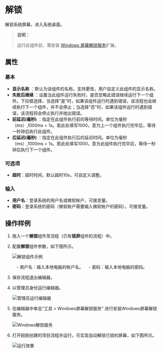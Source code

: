 # 解锁

解锁系统屏幕，进入系统桌面。

>**说明：**
>
>运行此组件前，需安装 [Windows 屏幕解锁服务](Studio/../../../../Studio/Extensions/WindowsUnlockService.md)扩展。

## 属性

### 基本

- **显示名称** ：默认为该组件的名称。支持更改，用户自定义此组件的显示名称。
- **失败后继续** ：设置当此组件运行失败时，是否忽略此错误继续运行下一个组件。下拉框选择，当选择"是"时，如果该组件运行时遇到错误，该流程也会继续执行下一个组件，并不会停止；当选择"否"时，如果该组件运行时遇到错误，该流程将会停止执行并抛出错误。
- **前延迟(毫秒)** ：指定在此组件执行前的等待时间。单位为毫秒（ms）,1000ms = 1s。若此处填写1000，意为上一个组件执行完毕后，等待一秒钟后执行此组件。
- **后延迟(毫秒)** ：指定在此组件执行后的延迟时间。单位为毫秒（ms）,1000ms = 1s。若此处填写1000，意为此组件执行完毕后，等待一秒钟后执行下一个组件。

### 可选项

- **超时**：超时时间，默认超时10s，可自定义调整。

### 输入

- **用户名**：登录系统的用户名或微软帐户，可接变量。
- **密码**：登录系统的密码（微软帐户需要输入微软帐户的密码），可接变量。
  
## 操作样例

1. 拖入一个**解锁**组件至流程（已有**锁屏**组件的流程）中。
2. 配置**解锁**组件参数，如下图所示。

   ![解锁组件示例](https://docimages.blob.core.chinacloudapi.cn/images/Activities/unlock20201216.png)

   　- 用户名：输入本地电脑的帐户名。
   　- 密码：输入本地电脑的密码。

3. 保存流程退出编辑器。
4. 以管理员身份运行编辑器。

   ![管理员运行编辑器](https://docimages.blob.core.chinacloudapi.cn/images/Activities/adminrun20201216.png)

5. 在编辑器中单击“工具 > Windows屏幕解锁服务”  进行安装Windows屏幕解锁服务。

    ![Windows解锁服务](https://docimages.blob.core.chinacloudapi.cn/images/Activities/windowsunlockservice20201216.png)

6. 打开刚刚创建的项目流程并运行，可实现自动解锁已锁的屏幕，如下图所示。

    ![运行效果](https://docimages.blob.core.chinacloudapi.cn/images/Activities/unlockresult20201216.gif) 
